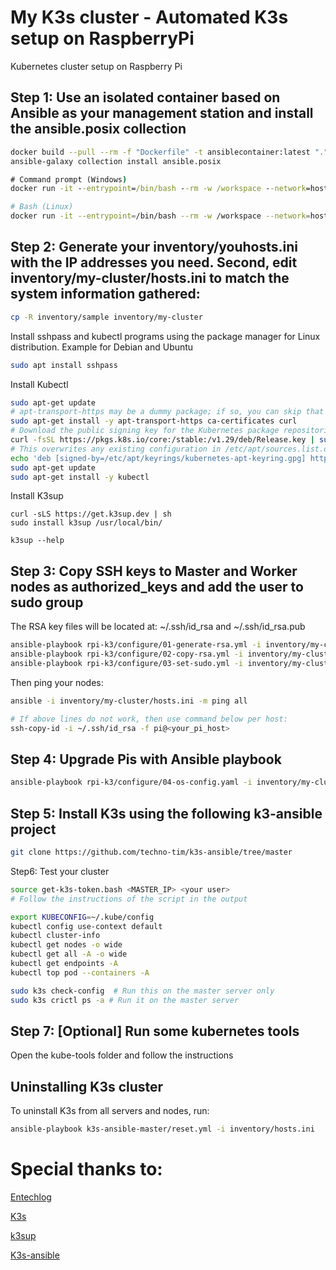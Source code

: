 # My K3s cluster - Automated K3s setup on RaspberryPi
Kubernetes cluster setup on Raspberry Pi


## Step 1: Use an isolated container based on Ansible as your management station and install the ansible.posix collection

```bash
docker build --pull --rm -f "Dockerfile" -t ansiblecontainer:latest "."
ansible-galaxy collection install ansible.posix
```


```cmd
# Command prompt (Windows)
docker run -it --entrypoint=/bin/bash --rm -w /workspace --network=host -v %cd%:/workspace ansiblecontainer
```

```bash
# Bash (Linux)
docker run -it --entrypoint=/bin/bash --rm -w /workspace --network=host  -v `pwd`:/workspace ansiblecontainer
```
## Step 2: Generate your inventory/youhosts.ini with the IP addresses you need. Second, edit inventory/my-cluster/hosts.ini to match the system information gathered:
```bash
cp -R inventory/sample inventory/my-cluster
```
Install sshpass and kubectl programs using the package manager for Linux distribution. Example for Debian and Ubuntu
```bash
sudo apt install sshpass
```
Install Kubectl
```bash
sudo apt-get update
# apt-transport-https may be a dummy package; if so, you can skip that package
sudo apt-get install -y apt-transport-https ca-certificates curl
# Download the public signing key for the Kubernetes package repositories
curl -fsSL https://pkgs.k8s.io/core:/stable:/v1.29/deb/Release.key | sudo gpg --dearmor -o /etc/apt/keyrings/kubernetes-apt-keyring.gpg
# This overwrites any existing configuration in /etc/apt/sources.list.d/kubernetes.list
echo 'deb [signed-by=/etc/apt/keyrings/kubernetes-apt-keyring.gpg] https://pkgs.k8s.io/core:/stable:/v1.29/deb/ /' | sudo tee /etc/apt/sources.list.d/kubernetes.list
sudo apt-get update
sudo apt-get install -y kubectl
```

Install K3sup
```
curl -sLS https://get.k3sup.dev | sh
sudo install k3sup /usr/local/bin/

k3sup --help
```


## Step 3: Copy SSH keys to Master and Worker nodes as authorized_keys and add the user to sudo group
The RSA key files will be located at: ~/.ssh/id_rsa and ~/.ssh/id_rsa.pub
```bash
ansible-playbook rpi-k3/configure/01-generate-rsa.yml -i inventory/my-cluster/hosts.ini
ansible-playbook rpi-k3/configure/02-copy-rsa.yml -i inventory/my-cluster/hosts.ini --ask-pass  # Ignore if play "Exchange Keys between master and nodes" is failed
ansible-playbook rpi-k3/configure/03-set-sudo.yml -i inventory/my-cluster/hosts.ini --ask-pass --ask-become-pass
```


Then ping your nodes:
```bash
ansible -i inventory/my-cluster/hosts.ini -m ping all

# If above lines do not work, then use command below per host:
ssh-copy-id -i ~/.ssh/id_rsa -f pi@<your_pi_host>
```

## Step 4: Upgrade Pis with Ansible playbook
```bash
ansible-playbook rpi-k3/configure/04-os-config.yaml -i inventory/my-cluster/hosts.ini -t upgrade
```

## Step 5: Install K3s using the following k3-ansible project
```bash
git clone https://github.com/techno-tim/k3s-ansible/tree/master
```

Step6: Test your cluster
```bash
source get-k3s-token.bash <MASTER_IP> <your user>
# Follow the instructions of the script in the output

export KUBECONFIG=~/.kube/config
kubectl config use-context default
kubectl cluster-info
kubectl get nodes -o wide
kubectl get all -A -o wide
kubectl get endpoints -A
kubectl top pod --containers -A

sudo k3s check-config  # Run this on the master server only
sudo k3s crictl ps -a # Run it on the master server
```

## Step 7: [Optional] Run some kubernetes tools 
Open the kube-tools folder and follow the instructions


## Uninstalling K3s cluster
To uninstall K3s from all servers and nodes, run:

```bash
ansible-playbook k3s-ansible-master/reset.yml -i inventory/hosts.ini
```

# Special thanks to:
[Entechlog](https://www.entechlog.com/blog/general/how-to-set-up-kubernetes-cluster-with-raspberry-pi/#prerequisite)

[K3s](https://k3s.io/)

[k3sup](https://github.com/k3s-io/k3sup)

[K3s-ansible](https://github.com/k3s-io/k3s-ansible)